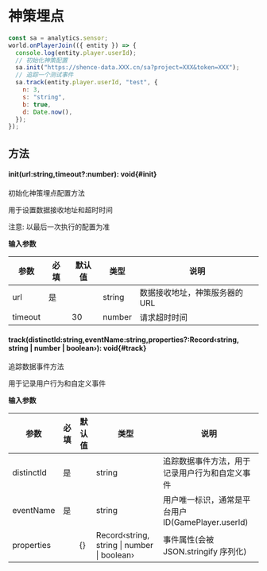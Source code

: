 <script setup>
import '/style.css'
</script>

# 神策埋点

```js
const sa = analytics.sensor;
world.onPlayerJoin(({ entity }) => {
  console.log(entity.player.userId);
  // 初始化神策配置
  sa.init("https://shence-data.XXX.cn/sa?project=XXX&token=XXX");
  // 追踪一个测试事件
  sa.track(entity.player.userId, "test", {
    n: 3,
    s: "string",
    b: true,
    d: Date.now(),
  });
});
```

## 方法

#### <font id="API" />init(<font id="Type">url:string,timeout?:number</font>)<font id="Type">: void</font>{#init}

初始化神策埋点配置方法

用于设置数据接收地址和超时时间

注意: 以最后一次执行的配置为准

**输入参数**

| **参数** | **必填** | **默认值** | **类型** | **说明**                       |
| -------- | -------- | ---------- | -------- | ------------------------------ |
| url      | 是       |            | string   | 数据接收地址，神策服务器的 URL |
| timeout  |          | 30         | number   | 请求超时时间                   |

#### <font id="API" />track(<font id="Type">distinctId:string,eventName:string,properties?:Record‹string, string | number | boolean›</font>)<font id="Type">: void</font>{#track}

追踪数据事件方法

用于记录用户行为和自定义事件

**输入参数**

| **参数**   | **必填** | **默认值** | **类型**                                            | **说明**                                           |
| ---------- | -------- | ---------- | --------------------------------------------------- | -------------------------------------------------- |
| distinctId | 是       |            | string                                              | 追踪数据事件方法，用于记录用户行为和自定义事件     |
| eventName  | 是       |            | string                                              | 用户唯一标识，通常是平台用户 ID(GamePlayer.userId) |
| properties |          | {}         | Record‹string, string &#124; number &#124; boolean› | 事件属性(会被 JSON.stringify 序列化)               |
